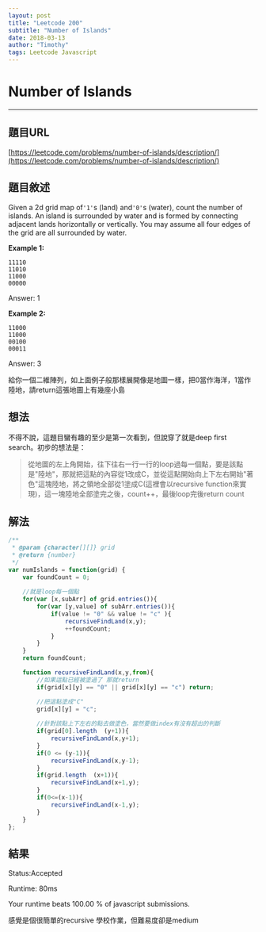 ```yaml
---
layout: post
title: "Leetcode 200"
subtitle: "Number of Islands"
date: 2018-03-13
author: "Timothy"
tags: Leetcode Javascript
---
```

# Number of Islands

---

## 題目URL

[https://leetcode.com/problems/number-of-islands/description/](https://leetcode.com/problems/number-of-islands/description/)

## 題目敘述

Given a 2d grid map of`'1'`s \(land\) and`'0'`s \(water\), count the number of islands. An island is surrounded by water and is formed by connecting adjacent lands horizontally or vertically. You may assume all four edges of the grid are all surrounded by water.

**Example 1:**

```
11110
11010
11000
00000
```

Answer: 1

**Example 2:**

```
11000
11000
00100
00011
```

Answer: 3



給你一個二維陣列，如上面例子般那樣展開像是地圖一樣，把0當作海洋，1當作陸地，請return這張地圖上有幾座小島



## 想法

不得不說，這題目蠻有趣的至少是第一次看到，但說穿了就是deep first search。初步的想法是：

> 從地圖的左上角開始，往下往右一行一行的loop過每一個點，要是該點是"陸地"，那就把這點的內容從1改成C，並從這點開始向上下左右開始"著色"這塊陸地，將之領地全部從1塗成C\(這裡會以recursive function來實現\)，這一塊陸地全部塗完之後，count++，最後loop完後return count



## 解法

 ```js
 /**
  * @param {character[][]} grid
  * @return {number}
  */
 var numIslands = function(grid) {
     var foundCount = 0;
     
     //就是loop每一個點
     for(var [x,subArr] of grid.entries()){
         for(var [y,value] of subArr.entries()){
             if(value != "0" && value != "c" ){
                 recursiveFindLand(x,y);
                 ++foundCount;
             }
         }
     }
     return foundCount;

     function recursiveFindLand(x,y,from){
         //如果這點已經被塗過了 那就return
         if(grid[x][y] == "0" || grid[x][y] == "c") return;

         //把這點塗成"C"
         grid[x][y] = "c";
         
         //針對該點上下左右的點去做塗色，當然要做index有沒有超出的判斷
         if(grid[0].length  (y+1)){
             recursiveFindLand(x,y+1);
         }
         if(0 <= (y-1)){
             recursiveFindLand(x,y-1);
         }
         if(grid.length  (x+1)){
             recursiveFindLand(x+1,y);
         }
         if(0<=(x-1)){
             recursiveFindLand(x-1,y);
         }
     }
 };
 ```

## 結果

Status:Accepted

Runtime: 80ms

Your runtime beats 100.00 % of javascript submissions.



感覺是個很簡單的recursive 學校作業，但難易度卻是medium

